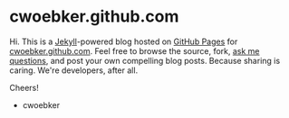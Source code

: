 # cwoebker.github.com

Hi. This is a [Jekyll](http://github.com/mojombo/jekyll)-powered blog hosted on [GitHub Pages](http://pages.github.com/) for [cwoebker.github.com](http://cwoebker.github.com). Feel free to browse the source, fork, [ask me questions](http://twitter.com/cwoebker), and post your own compelling blog posts. Because sharing is caring. We're developers, after all.

Cheers!

- cwoebker
